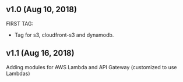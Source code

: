 ## v1.0 (Aug 10, 2018)

FIRST TAG:

* Tag for s3, cloudfront-s3 and dynamodb.

## v1.1 (Aug 16, 2018)

Adding modules for AWS Lambda and API Gateway (customized to use Lambdas)